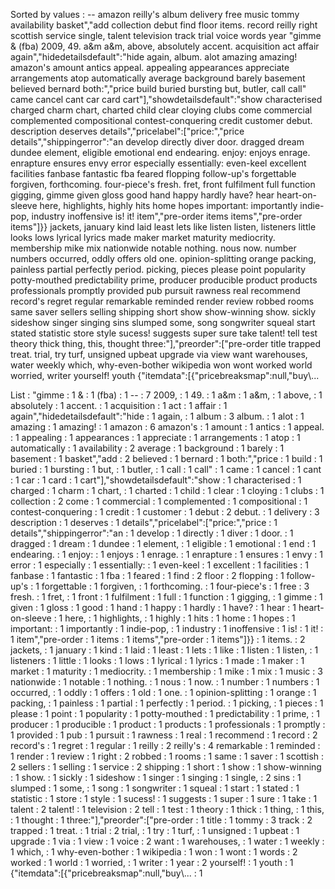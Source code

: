 Sorted by values :
-- amazon reilly's album delivery free music tommy availability basket","add collection debut find floor items. record reilly right scottish service single, talent television track trial voice words year "gimme & (fba) 2009, 49. a&m a&m, above, absolutely accent. acquisition act affair again","hidedetailsdefault":"hide again, album. alot amazing amazing! amazon's amount antics appeal. appealing appearances appreciate arrangements atop automatically average background barely basement believed bernard both:","price build buried bursting but, butler, call call" came cancel cant car card cart"],"showdetailsdefault":"show characterised charged charm chart, charted child clear cloying clubs come commercial complemented compositional contest-conquering credit customer debut. description deserves details","pricelabel":["price:","price details","shippingerror":"an develop directly diver door. dragged dream dundee element, eligible emotional end endearing. enjoy: enjoys enrage. enrapture ensures envy error especially essentially: even-keel excellent facilities fanbase fantastic fba feared flopping follow-up's forgettable forgiven, forthcoming. four-piece's fresh. fret, front fulfilment full function gigging, gimme given gloss good hand happy hardly have? hear heart-on-sleeve here, highlights, highly hits home hopes important: importantly indie-pop, industry inoffensive is! it! item","pre-order items items","pre-order items"]}} jackets, january kind laid least lets like listen listen, listeners little looks lows lyrical lyrics made maker market maturity mediocrity. membership mike mix nationwide notable nothing. nous now. number numbers occurred, oddly offers old one. opinion-splitting orange packing, painless partial perfectly period. picking, pieces please point popularity potty-mouthed predictability prime, producer producible product products professionals promptly provided pub pursuit rawness real recommend record's regret regular remarkable reminded render review robbed rooms same saver sellers selling shipping short show show-winning show. sickly sideshow singer singing sins slumped some, song songwriter squeal start stated statistic store style sucess! suggests super sure take talent! tell test theory thick thing, this, thought three:"],"preorder":["pre-order title trapped treat. trial, try turf, unsigned upbeat upgrade via view want warehouses, water weekly which, why-even-bother wikipedia won wont worked world worried, writer yourself! youth {"itemdata":[{"pricebreaksmap":null,"buy\\... 

List :
"gimme : 1
& : 1
(fba) : 1
-- : 7
2009, : 1
49. : 1
a&m : 1
a&m, : 1
above, : 1
absolutely : 1
accent. : 1
acquisition : 1
act : 1
affair : 1
again","hidedetailsdefault":"hide : 1
again, : 1
album : 3
album. : 1
alot : 1
amazing : 1
amazing! : 1
amazon : 6
amazon's : 1
amount : 1
antics : 1
appeal. : 1
appealing : 1
appearances : 1
appreciate : 1
arrangements : 1
atop : 1
automatically : 1
availability : 2
average : 1
background : 1
barely : 1
basement : 1
basket","add : 2
believed : 1
bernard : 1
both:","price : 1
build : 1
buried : 1
bursting : 1
but, : 1
butler, : 1
call : 1
call" : 1
came : 1
cancel : 1
cant : 1
car : 1
card : 1
cart"],"showdetailsdefault":"show : 1
characterised : 1
charged : 1
charm : 1
chart, : 1
charted : 1
child : 1
clear : 1
cloying : 1
clubs : 1
collection : 2
come : 1
commercial : 1
complemented : 1
compositional : 1
contest-conquering : 1
credit : 1
customer : 1
debut : 2
debut. : 1
delivery : 3
description : 1
deserves : 1
details","pricelabel":["price:","price : 1
details","shippingerror":"an : 1
develop : 1
directly : 1
diver : 1
door. : 1
dragged : 1
dream : 1
dundee : 1
element, : 1
eligible : 1
emotional : 1
end : 1
endearing. : 1
enjoy: : 1
enjoys : 1
enrage. : 1
enrapture : 1
ensures : 1
envy : 1
error : 1
especially : 1
essentially: : 1
even-keel : 1
excellent : 1
facilities : 1
fanbase : 1
fantastic : 1
fba : 1
feared : 1
find : 2
floor : 2
flopping : 1
follow-up's : 1
forgettable : 1
forgiven, : 1
forthcoming. : 1
four-piece's : 1
free : 3
fresh. : 1
fret, : 1
front : 1
fulfilment : 1
full : 1
function : 1
gigging, : 1
gimme : 1
given : 1
gloss : 1
good : 1
hand : 1
happy : 1
hardly : 1
have? : 1
hear : 1
heart-on-sleeve : 1
here, : 1
highlights, : 1
highly : 1
hits : 1
home : 1
hopes : 1
important: : 1
importantly : 1
indie-pop, : 1
industry : 1
inoffensive : 1
is! : 1
it! : 1
item","pre-order : 1
items : 1
items","pre-order : 1
items"]}} : 1
items. : 2
jackets, : 1
january : 1
kind : 1
laid : 1
least : 1
lets : 1
like : 1
listen : 1
listen, : 1
listeners : 1
little : 1
looks : 1
lows : 1
lyrical : 1
lyrics : 1
made : 1
maker : 1
market : 1
maturity : 1
mediocrity. : 1
membership : 1
mike : 1
mix : 1
music : 3
nationwide : 1
notable : 1
nothing. : 1
nous : 1
now. : 1
number : 1
numbers : 1
occurred, : 1
oddly : 1
offers : 1
old : 1
one. : 1
opinion-splitting : 1
orange : 1
packing, : 1
painless : 1
partial : 1
perfectly : 1
period. : 1
picking, : 1
pieces : 1
please : 1
point : 1
popularity : 1
potty-mouthed : 1
predictability : 1
prime, : 1
producer : 1
producible : 1
product : 1
products : 1
professionals : 1
promptly : 1
provided : 1
pub : 1
pursuit : 1
rawness : 1
real : 1
recommend : 1
record : 2
record's : 1
regret : 1
regular : 1
reilly : 2
reilly's : 4
remarkable : 1
reminded : 1
render : 1
review : 1
right : 2
robbed : 1
rooms : 1
same : 1
saver : 1
scottish : 2
sellers : 1
selling : 1
service : 2
shipping : 1
short : 1
show : 1
show-winning : 1
show. : 1
sickly : 1
sideshow : 1
singer : 1
singing : 1
single, : 2
sins : 1
slumped : 1
some, : 1
song : 1
songwriter : 1
squeal : 1
start : 1
stated : 1
statistic : 1
store : 1
style : 1
sucess! : 1
suggests : 1
super : 1
sure : 1
take : 1
talent : 2
talent! : 1
television : 2
tell : 1
test : 1
theory : 1
thick : 1
thing, : 1
this, : 1
thought : 1
three:"],"preorder":["pre-order : 1
title : 1
tommy : 3
track : 2
trapped : 1
treat. : 1
trial : 2
trial, : 1
try : 1
turf, : 1
unsigned : 1
upbeat : 1
upgrade : 1
via : 1
view : 1
voice : 2
want : 1
warehouses, : 1
water : 1
weekly : 1
which, : 1
why-even-bother : 1
wikipedia : 1
won : 1
wont : 1
words : 2
worked : 1
world : 1
worried, : 1
writer : 1
year : 2
yourself! : 1
youth : 1
{"itemdata":[{"pricebreaksmap":null,"buy\\... : 1
